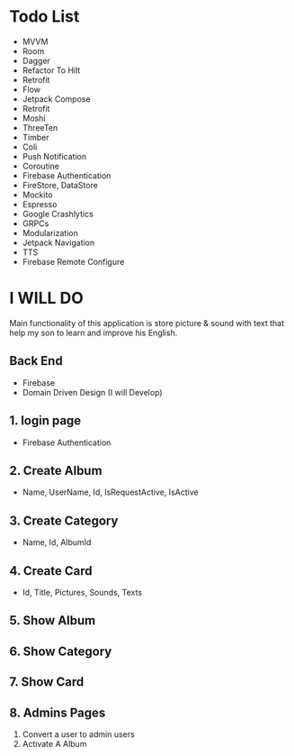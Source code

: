 # Todo List
* MVVM
* Room
* Dagger
* Refactor To Hilt
* Retrofit
* Flow
* Jetpack Compose
* Retrofit
* Moshi
* ThreeTen
* Timber
* Coli
* Push Notification
* Coroutine
* Firebase Authentication
* FireStore, DataStore
* Mockito
* Espresso
* Google Crashlytics
* GRPCs 
* Modularization
* Jetpack Navigation
* TTS
* Firebase Remote Configure

# I WILL DO
Main functionality of this application is store picture & sound with text that help my son to learn and improve his English.

## Back End
* Firebase
* Domain Driven Design (I will Develop)

## 1. login page
* Firebase Authentication

## 2. Create Album
* Name, UserName, Id, IsRequestActive, IsActive

## 3. Create Category
* Name, Id, AlbumId

## 4. Create Card
* Id, Title, Pictures, Sounds, Texts
  
## 5. Show Album

## 6. Show Category

## 7. Show Card

## 8. Admins Pages
1. Convert a user to admin users
2. Activate A Album
